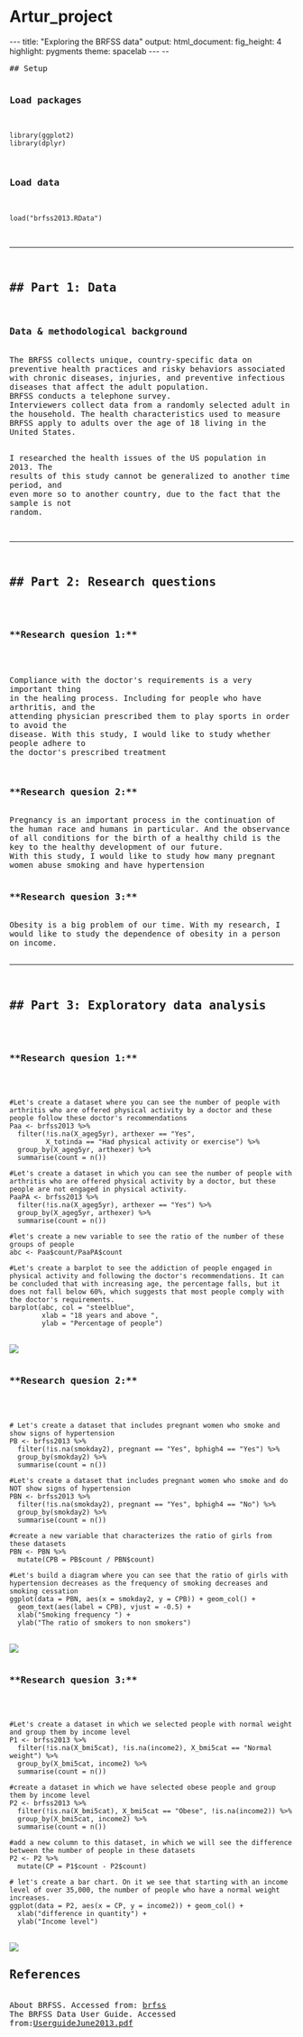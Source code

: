# Artur_project
<html>
<head>
---
title: "Exploring the BRFSS data"
output: 
  html_document: 
    fig_height: 4
    highlight: pygments
    theme: spacelab
---
--
</head>
<body>
<pre style = "word-wrap: break-word; white-space: pre-wrap;">
## Setup

### Load packages

```{r load-packages, message = FALSE}
library(ggplot2)
library(dplyr)
```

### Load data

```{r load-data}
load("brfss2013.RData")
```

* * *

<h2>## Part 1: Data</h2>
<h3>Data & methodological background</h3>
The BRFSS collects unique, country-specific data on preventive health practices and risky behaviors associated with chronic diseases, injuries, and preventive infectious diseases that affect the adult population.
BRFSS conducts a telephone survey.
Interviewers collect data from a randomly selected adult in the household. The health characteristics used to measure BRFSS apply to adults over the age of 18 living in the United States.

I researched the health issues of the US population in 2013.
The results of this study cannot be generalized to another time period, and even more so to another country, due to the fact that the sample is not random.

* * *

<h2>## Part 2: Research questions</h2>

<h3>**Research quesion 1:**</h3>

Compliance with the doctor's requirements is a very important thing in the healing process.
Including for people who have arthritis, and the attending physician prescribed them to play sports in order to avoid the disease. With this study, I would like to study whether people adhere to the doctor's prescribed treatment

<h3>**Research quesion 2:**</h3>
Pregnancy is an important process in the continuation of the human race and humans in particular. And the observance of all conditions for the birth of a healthy child is the key to the healthy development of our future.
With this study, I would like to study how many pregnant women abuse smoking and have hypertension 

<h3>**Research quesion 3:**</h3>
Obesity is a big problem of our time. With my research, I would like to study the dependence of obesity in a person on income.

* * *

<h2>## Part 3: Exploratory data analysis</h2>

<h3>**Research quesion 1:**</h3>

```{r}
#Let's create a dataset where you can see the number of people with arthritis who are offered physical activity by a doctor and these people follow these doctor's recommendations
Paa <- brfss2013 %>% 
  filter(!is.na(X_ageg5yr), arthexer == "Yes", 
         X_totinda == "Had physical activity or exercise") %>%
  group_by(X_ageg5yr, arthexer) %>%
  summarise(count = n())

#Let's create a dataset in which you can see the number of people with arthritis who are offered physical activity by a doctor, but these people are not engaged in physical activity.
PaaPA <- brfss2013 %>% 
  filter(!is.na(X_ageg5yr), arthexer == "Yes") %>%
  group_by(X_ageg5yr, arthexer) %>%
  summarise(count = n())

#let's create a new variable to see the ratio of the number of these groups of people
abc <- Paa$count/PaaPA$count

#Let's create a barplot to see the addiction of people engaged in physical activity and following the doctor's recommendations. It can be concluded that with increasing age, the percentage falls, but it does not fall below 60%, which suggests that most people comply with the doctor's requirements.
barplot(abc, col = "steelblue",
        xlab = "18 years and above ",
        ylab = "Percentage of people")
```

<img src="q11.png">


<h3>**Research quesion 2:**</h3>

```{r}
# Let's create a dataset that includes pregnant women who smoke and show signs of hypertension
PB <- brfss2013 %>%
  filter(!is.na(smokday2), pregnant == "Yes", bphigh4 == "Yes") %>%
  group_by(smokday2) %>%
  summarise(count = n())

#Let's create a dataset that includes pregnant women who smoke and do NOT show signs of hypertension
PBN <- brfss2013 %>%
  filter(!is.na(smokday2), pregnant == "Yes", bphigh4 == "No") %>%
  group_by(smokday2) %>%
  summarise(count = n())

#create a new variable that characterizes the ratio of girls from these datasets
PBN <- PBN %>%
  mutate(CPB = PB$count / PBN$count)

#Let's build a diagram where you can see that the ratio of girls with hypertension decreases as the frequency of smoking decreases and smoking cessation
ggplot(data = PBN, aes(x = smokday2, y = CPB)) + geom_col() + 
  geom_text(aes(label = CPB), vjust = -0.5) + 
  xlab("Smoking frequency ") +
  ylab("The ratio of smokers to non smokers")
```

<img src="q12.png">

<h3>**Research quesion 3:**</h3>

```{r}
#Let's create a dataset in which we selected people with normal weight and group them by income level
P1 <- brfss2013 %>%
  filter(!is.na(X_bmi5cat), !is.na(income2), X_bmi5cat == "Normal weight") %>%
  group_by(X_bmi5cat, income2) %>%
  summarise(count = n())

#create a dataset in which we have selected obese people and group them by income level
P2 <- brfss2013 %>%
  filter(!is.na(X_bmi5cat), X_bmi5cat == "Obese", !is.na(income2)) %>%
  group_by(X_bmi5cat, income2) %>%
  summarise(count = n())

#add a new column to this dataset, in which we will see the difference between the number of people in these datasets
P2 <- P2 %>%
  mutate(CP = P1$count - P2$count)

# let's create a bar chart. On it we see that starting with an income level of over 35,000, the number of people who have a normal weight increases.
ggplot(data = P2, aes(x = CP, y = income2)) + geom_col() + 
  xlab("difference in quantity") +
  ylab("Income level")
```
<img src="q13.png">
<h2>References</h2>
About BRFSS. Accessed from: <a href= 'https://www.cdc.gov/brfss/about/index.htm'>brfss</a>
The BRFSS Data User Guide. Accessed from:<a href='https://www.cdc.gov/brfss/data_documentation/pdf/UserguideJune2013.pdf'>UserguideJune2013.pdf</a>
</pre>
</body>
</html>
